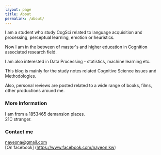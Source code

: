 ```yaml
---
layout: page
title: About
permalink: /about/
---
```



  I am a student who study CogSci related to language acquisition and processing, perceptual learning, emotion or heuristics.<br>

Now I am in the between of master's and higher education in Cognition associated research field.<br>

I am also interested in Data Processing - statistics, machine learning etc.<br>

This blog is mainly for the study notes related Cognitive Science issues and Methodologies.<br>

Also, personal reviews are posted related to a wide range of books, films, other productions around me.<br>


### More Information

I am from a 1853465 demansion places.<br>
21C stranger.


### Contact me

[nayeona@gmail.com](mailto:nayeona@gmail.com)<br>
[On facebook] (https://www.facebook.com/nayeon.kw)
